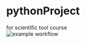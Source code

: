 # pythonProject
for scientific tool course <br>
![example workflow](https://github.com/github/docs/actions/workflows/main.yml/badge.svg)
